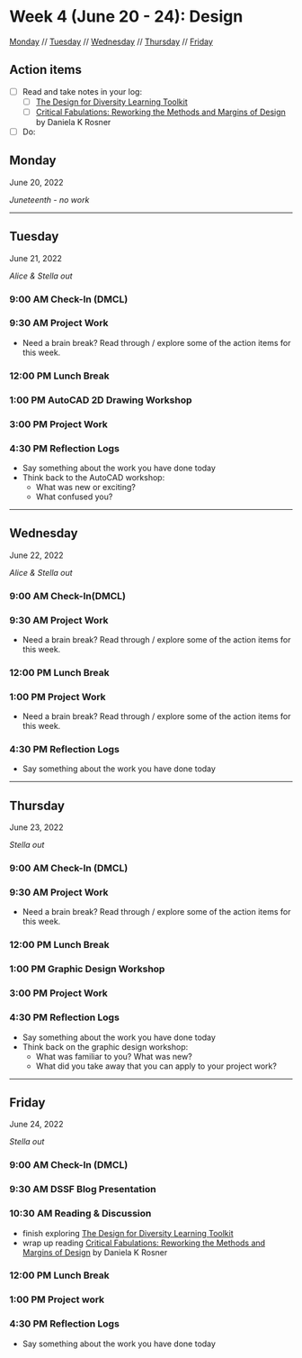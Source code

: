 # Week 4 (June 20 - 24): Design

[Monday](#monday) // [Tuesday](#tuesday) // [Wednesday](#wednesday) // [Thursday](#thursday) // [Friday](#friday)

## Action items
- [ ] Read and take notes in your log:
  - [ ] [The Design for Diversity Learning Toolkit](https://des4div.library.northeastern.edu/)
  - [ ] [Critical Fabulations: Reworking the Methods and Margins of Design](https://direct.mit.edu/books/book/3143/Critical-FabulationsReworking-the-Methods-and) by Daniela K Rosner
- [ ] Do:

## Monday
June 20, 2022

*Juneteenth - no work*

---

## Tuesday
June 21, 2022

*Alice & Stella out*

### 9:00 AM Check-In (DMCL)

### 9:30 AM Project Work
- Need a brain break? Read through / explore some of the action items for this week.

### 12:00 PM Lunch Break

### 1:00 PM AutoCAD 2D Drawing Workshop

### 3:00 PM Project Work

### 4:30 PM Reflection Logs
- Say something about the work you have done today
- Think back to the AutoCAD workshop: 
  - What was new or exciting? 
  - What confused you?

---

## Wednesday
June 22, 2022

*Alice & Stella out*

### 9:00 AM Check-In(DMCL)

### 9:30 AM Project Work
- Need a brain break? Read through / explore some of the action items for this week.

### 12:00 PM Lunch Break

### 1:00 PM Project Work
- Need a brain break? Read through / explore some of the action items for this week.

### 4:30 PM Reflection Logs
- Say something about the work you have done today

---

## Thursday
June 23, 2022

*Stella out*

### 9:00 AM Check-In (DMCL)

### 9:30 AM Project Work
- Need a brain break? Read through / explore some of the action items for this week.

### 12:00 PM Lunch Break

### 1:00 PM Graphic Design Workshop

### 3:00 PM Project Work

### 4:30 PM Reflection Logs
- Say something about the work you have done today
- Think back on the graphic design workshop: 
  - What was familiar to you? What was new? 
  - What did you take away that you can apply to your project work?

---

## Friday
June 24, 2022

*Stella out*

### 9:00 AM Check-In (DMCL)

### 9:30 AM DSSF Blog Presentation

### 10:30 AM Reading & Discussion
- finish exploring [The Design for Diversity Learning Toolkit](https://des4div.library.northeastern.edu/)
- wrap up reading [Critical Fabulations: Reworking the Methods and Margins of Design](https://direct.mit.edu/books/book/3143/Critical-FabulationsReworking-the-Methods-and) by Daniela K Rosner

### 12:00 PM Lunch Break

### 1:00 PM Project work

### 4:30 PM Reflection Logs
- Say something about the work you have done today
